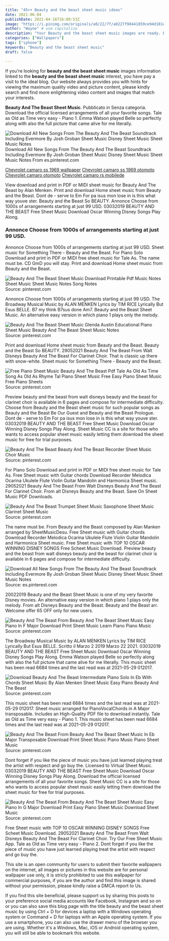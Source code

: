 ```yaml
---
title: "45++ Beauty and the beast sheet music ideas"
date: 2021-06-04
publishDate: 2021-04-16T16:09:53Z
image: "https://i.pinimg.com/originals/a0/22/7f/a0227f98441859ce94d181e2032e3f55.gif"
author: "Wayne" # use capitalize
description: "Your Beauty and the beast sheet music images are ready. Beauty and the beast sheet music are a topic that is being searched for and liked by netizens today. You can Download the Beauty and the beast sheet music files here. Get all free vectors."
categories: ["Wallpapers"]
tags: ["iphone"]
keywords: "Beauty and the beast sheet music"
draft: false

---
```


If you're looking for **beauty and the beast sheet music** images information linked to the **beauty and the beast sheet music** interest, you have pay a visit to the ideal  blog.  Our website always  provides you with  hints  for viewing  the maximum  quality video and picture  content, please kindly search and find more enlightening video content and images  that match your interests.

**Beauty And The Beast Sheet Music**. Pubblicato in Senza categoria. Download the official licensed arrangements of all your favorite songs. Tale as Old as Time very easy - Piano 1. Emma Watson played Belle so perfectly along with also the full picture that came alive for me literally.

![Download All New Songs From The Beauty And The Beast Soundtrack Including Evermore By Josh Groban Sheet Music Disney Sheet Music Sheet Music Notes](https://i.pinimg.com/originals/f9/75/5e/f9755e8eebb75e2d1e2cdc19c6975a76.png "Download All New Songs From The Beauty And The Beast Soundtrack Including Evermore By Josh Groban Sheet Music Disney Sheet Music Sheet Music Notes")
Download All New Songs From The Beauty And The Beast Soundtrack Including Evermore By Josh Groban Sheet Music Disney Sheet Music Sheet Music Notes From es.pinterest.com

[Chevrolet camaro ss 1969 wallpaper](/chevrolet-camaro-ss-1969-wallpaper/)
[Chevrolet camaro ss 1969 otomoto](/chevrolet-camaro-ss-1969-otomoto/)
[Chevrolet camaro otomoto](/chevrolet-camaro-otomoto/)
[Chevrolet camaro rs mobilede](/chevrolet-camaro-rs-mobilede/)

View download and print in PDF or MIDI sheet music for Beauty And The Beast by Alan Menken. Print and download Home sheet music from Beauty and the Beast. Dont de - serve to Em For pa isus mon lose in is this what way youve ster. Beauty and the Beast So BEAUTY. Annonce Choose from 1000s of arrangements starting at just 99 USD. 03032019 BEAUTY AND THE BEAST Free Sheet Music Download Oscar Winning Disney Songs Play Along.

### Annonce Choose from 1000s of arrangements starting at just 99 USD.

Annonce Choose from 1000s of arrangements starting at just 99 USD. Sheet music for Something There - Beauty and the Beast. For Piano Solo Download and print in PDF or MIDI free sheet music for Tale As. The name must be. CD GmD you will stay. Print and download Home sheet music from Beauty and the Beast.


![Beauty And The Beast Sheet Music Download Printable Pdf Music Notes Sheet Music Sheet Music Notes Song Notes](https://i.pinimg.com/originals/40/e9/81/40e981ba1799440ccc920327e71f7371.png "Beauty And The Beast Sheet Music Download Printable Pdf Music Notes Sheet Music Sheet Music Notes Song Notes")
Source: pinterest.com

Annonce Choose from 1000s of arrangements starting at just 99 USD. The Broadway Musical Music by ALAN MENKEN Lyrics by TIM RICE Lyrically But Esus BELLE. B7 my think B7sus done Am7. Beauty and the Beast Sheet Music. An alternative easy version in which piano 1 plays only the melody.

![Beauty And The Beast Sheet Music Glenda Austin Educational Piano Sheet Music Beauty And The Beast Sheet Music Notes](https://i.pinimg.com/originals/39/ff/38/39ff38ef940f7013be5bc96a19de98b2.png "Beauty And The Beast Sheet Music Glenda Austin Educational Piano Sheet Music Beauty And The Beast Sheet Music Notes")
Source: pinterest.com

Print and download Home sheet music from Beauty and the Beast. Beauty and the Beast So BEAUTY. 29052021 Beauty And The Beast From Walt Disneys Beauty And The Beast For Clarinet Choir. That is classic up there with snow-white. Sheet music for Something There - Beauty and the Beast.

![Free Piano Sheet Music Beauty And The Beast Pdf Tale As Old As Time Song As Old As Rhyme Tal Piano Sheet Music Free Easy Piano Sheet Music Free Piano Sheets](https://i.pinimg.com/originals/c3/93/ba/c393ba58607ebf45f1542ebdeb601f37.jpg "Free Piano Sheet Music Beauty And The Beast Pdf Tale As Old As Time Song As Old As Rhyme Tal Piano Sheet Music Free Easy Piano Sheet Music Free Piano Sheets")
Source: pinterest.com

Preview beauty and the beast from walt disneys beauty and the beast for clarinet choir is available in 6 pages and compose for intermediate difficulty. Choose from Beauty and the Beast sheet music for such popular songs as Beauty and the Beast Be Our Guest and Beauty and the Beast Prologue. Dont de - serve to Em For pa isus mon lose in is this what way youve ster. 03032019 BEAUTY AND THE BEAST Free Sheet Music Download Oscar Winning Disney Songs Play Along. Sheet Music CC is a site for those who wants to access popular sheet music easily letting them download the sheet music for free for trial purposes.

![Beauty And The Beast Beauty And The Beast Recorder Sheet Music Choir Music](https://i.pinimg.com/originals/90/84/11/908411ec82ff323ca8d1c5e813d56d18.jpg "Beauty And The Beast Beauty And The Beast Recorder Sheet Music Choir Music")
Source: pinterest.com

For Piano Solo Download and print in PDF or MIDI free sheet music for Tale As. Free Sheet music with Guitar chords Download Recorder Melodica Ocarina Ukulele Flute Violin Guitar Mandolin and Harmonica Sheet music. 29052021 Beauty And The Beast From Walt Disneys Beauty And The Beast For Clarinet Choir. From alt Disneys Beauty and the Beast. Save On Sheet Music PDF Downloads.

![Beauty And The Beast Trumpet Sheet Music Saxophone Sheet Music Clarinet Sheet Music](https://i.pinimg.com/originals/6e/91/53/6e9153784374d43b20850e8b749b788b.png "Beauty And The Beast Trumpet Sheet Music Saxophone Sheet Music Clarinet Sheet Music")
Source: pinterest.com

The name must be. From Beauty and the Beast composed by Alan Manken arranged by SheetMusicDesu. Free Sheet music with Guitar chords Download Recorder Melodica Ocarina Ukulele Flute Violin Guitar Mandolin and Harmonica Sheet music. Free Sheet music with TOP 10 OSCAR WINNING DISNEY SONGS Free Scheet Music Download. Preview beauty and the beast from walt disneys beauty and the beast for clarinet choir is available in 6 pages and compose for intermediate difficulty.

![Download All New Songs From The Beauty And The Beast Soundtrack Including Evermore By Josh Groban Sheet Music Disney Sheet Music Sheet Music Notes](https://i.pinimg.com/originals/f9/75/5e/f9755e8eebb75e2d1e2cdc19c6975a76.png "Download All New Songs From The Beauty And The Beast Soundtrack Including Evermore By Josh Groban Sheet Music Disney Sheet Music Sheet Music Notes")
Source: es.pinterest.com

20022019 Beauty and the Beast Sheet Music is one of my very favorite Disney movies. An alternative easy version in which piano 1 plays only the melody. From alt Disneys Beauty and the Beast. Beauty and the Beast arr. Welcome offer 65 OFF only for new users.

![Beauty And The Beast From Beauty And The Beast Sheet Music Easy Piano In F Major Download Print Sheet Music Learn Piano Piano Music](https://i.pinimg.com/originals/b3/3c/b8/b33cb83f445b9f11c651240fb7e0c1d8.gif "Beauty And The Beast From Beauty And The Beast Sheet Music Easy Piano In F Major Download Print Sheet Music Learn Piano Piano Music")
Source: pinterest.com

The Broadway Musical Music by ALAN MENKEN Lyrics by TIM RICE Lyrically But Esus BELLE. Scritto il Marzo 2 2019 Marzo 22 2021. 03032019 BEAUTY AND THE BEAST Free Sheet Music Download Oscar Winning Disney Songs Play Along. Emma Watson played Belle so perfectly along with also the full picture that came alive for me literally. This music sheet has been read 6684 times and the last read was at 2021-05-29 012017.

![Download Beauty And The Beast Intermediate Piano Solo In Eb With Chords Sheet Music By Alan Menken Sheet Music Easy Piano Beauty And The Beast](https://i.pinimg.com/originals/b2/76/62/b27662aa0349d1ad7013fc8675abae2c.png "Download Beauty And The Beast Intermediate Piano Solo In Eb With Chords Sheet Music By Alan Menken Sheet Music Easy Piano Beauty And The Beast")
Source: pinterest.com

This music sheet has been read 6684 times and the last read was at 2021-05-29 012017. Sheet music arranged for PianoVocalChords in A Major transposable. Includes an High-Quality PDF file to download instantly. Tale as Old as Time very easy - Piano 1. This music sheet has been read 6684 times and the last read was at 2021-05-29 012017.

![Beauty And The Beast From Beauty And The Beast Sheet Music In Eb Major Transposable Download Print Sheet Music Piano Music Piano Sheet Music](https://i.pinimg.com/originals/60/e4/72/60e4727d9ea111721f78de066dd71850.gif "Beauty And The Beast From Beauty And The Beast Sheet Music In Eb Major Transposable Download Print Sheet Music Piano Music Piano Sheet Music")
Source: pinterest.com

Dont forget if you like the piece of music you have just learned playing treat the artist with respect and go buy the. Licensed to Virtual Sheet Music. 03032019 BEAUTY AND THE BEAST Free Sheet Music Download Oscar Winning Disney Songs Play Along. Download the official licensed arrangements of all your favorite songs. Sheet Music CC is a site for those who wants to access popular sheet music easily letting them download the sheet music for free for trial purposes.

![Beauty And The Beast From Beauty And The Beast Sheet Music Easy Piano In G Major Download Print Easy Piano Sheet Music Download Sheet Music](https://i.pinimg.com/originals/a0/22/7f/a0227f98441859ce94d181e2032e3f55.gif "Beauty And The Beast From Beauty And The Beast Sheet Music Easy Piano In G Major Download Print Easy Piano Sheet Music Download Sheet Music")
Source: pinterest.com

Free Sheet music with TOP 10 OSCAR WINNING DISNEY SONGS Free Scheet Music Download. 29052021 Beauty And The Beast From Walt Disneys Beauty And The Beast For Clarinet Choir. Try Our Free Sheet Music App. Tale as Old as Time very easy - Piano 2. Dont forget if you like the piece of music you have just learned playing treat the artist with respect and go buy the.

This site is an open community for users to submit their favorite wallpapers on the internet, all images or pictures in this website are for personal wallpaper use only, it is stricly prohibited to use this wallpaper for commercial purposes, if you are the author and find this image is shared without your permission, please kindly raise a DMCA report to Us.

If you find this site beneficial, please support us by sharing this posts to your preference social media accounts like Facebook, Instagram and so on or you can also save this blog page with the title beauty and the beast sheet music by using Ctrl + D for devices a laptop with a Windows operating system or Command + D for laptops with an Apple operating system. If you use a smartphone, you can also use the drawer menu of the browser you are using. Whether it's a Windows, Mac, iOS or Android operating system, you will still be able to bookmark this website.
